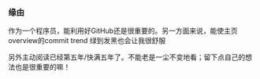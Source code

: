 ### 缘由
作为一个程序员，能利用好GitHub还是很重要的。另一方面来说，能使主页overview的commit trend 绿到发黑也会让我很舒服

另外主动阅读已经第五年/快满五年了。不能老是一尘不变地看；留下点自己的想法也是很重要的嘛！